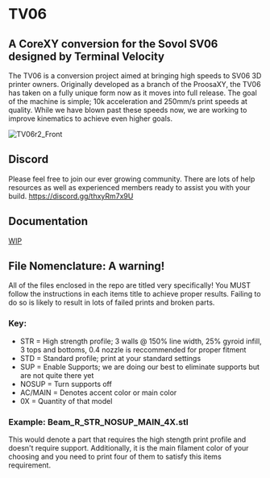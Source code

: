 # TV06
## A CoreXY conversion for the Sovol SV06 designed by Terminal Velocity

The TV06 is a conversion project aimed at bringing high speeds to SV06 3D printer owners. Originally developed as a branch of the ProosaXY, the TV06 has taken on a fully unique form now as it moves into full release. The goal of the machine is simple; 10k acceleration and 250mm/s print speeds at quality. While we have blown past these speeds now, we are working to improve kinematics to achieve even higher goals.

![TV06r2_Front](https://github.com/user-attachments/assets/808438f0-0e31-4cea-9e33-2389c411f52f)

## Discord
Please feel free to join our ever growing community. There are lots of help resources as well as experienced members ready to assist you with your build.
https://discord.gg/thxyRm7x9U

## Documentation
[WIP](https://terminal-velocity-knowledge-base.gitbook.io/tv06)

## File Nomenclature: A warning!
All of the files enclosed in the repo are titled very specifically! You MUST follow the instructions in each items title to achieve proper results. Failing to do so is likely to result in lots of failed prints and broken parts. 

### Key:
- STR = High strength profile; 3 walls @ 150% line width, 25% gyroid infill, 3 tops and bottoms, 0.4 nozzle is reccommended for proper fitment
- STD = Standard profile; print at your standard settings
- SUP = Enable Supports; we are doing our best to eliminate supports but are not quite there yet 
- NOSUP = Turn supports off
- AC/MAIN = Denotes accent color or main color
- 0X = Quantity of that model

### Example: Beam_R_STR_NOSUP_MAIN_4X.stl
This would denote a part that requires the high stength print profile and doesn't require support. Additionally, it is the main filament color of your choosing and you need to print four of them to satisfy this items requirement.

